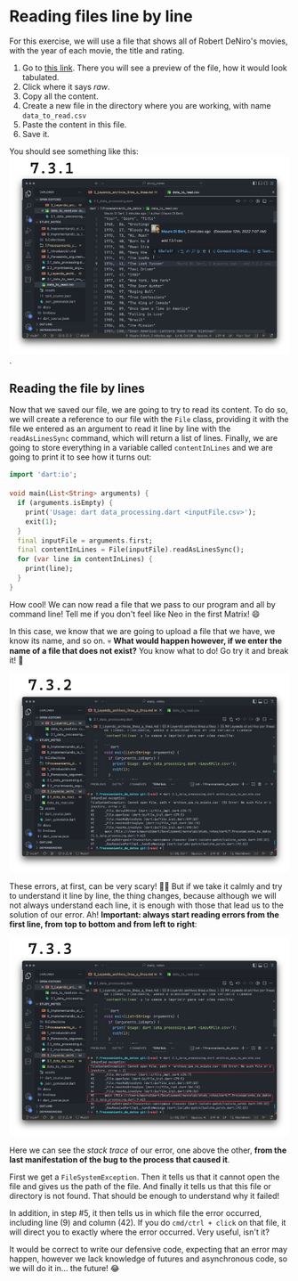 # Reading files line by line

For this exercise, we will use a file that shows all of Robert DeNiro's movies, with the year of each movie, the title and rating.

1. Go to [this link](https://github.com/themonkslab/courses/blob/main/dart/7.Procesamiento_de_datos/data_to_read.csv). There you will see a preview of the file, how it would look tabulated.
2. Click where it says _raw_.
3. Copy all the content.
4. Create a new file in the directory where you are working, with name `data_to_read.csv`
5. Paste the content in this file.
6. Save it.

You should see something like this: ![Data to read in VS Code](./3.1_data_to_read_csv_example.png).

## Reading the file by lines

Now that we saved our file, we are going to try to read its content. To do so, we will create a reference to our file with the `File` class, providing it with the file we entered as an argument to read it line by line with the `readAsLinesSync` command, which will return a list of lines. Finally, we are going to store everything in a variable called `contentInLines` and we are going to print it to see how it turns out:

```dart
import 'dart:io';

void main(List<String> arguments) {
  if (arguments.isEmpty) {
    print('Usage: dart data_processing.dart <inputFile.csv>');
    exit(1);
  }
  final inputFile = arguments.first;
  final contentInLines = File(inputFile).readAsLinesSync();
  for (var line in contentInLines) {
    print(line);
  }
}
```

How cool! We can now read a file that we pass to our program and all by command line! Tell me if you don't feel like Neo in the first Matrix! 😄

In this case, we know that we are going to upload a file that we have, we know its name, and so on. 💀 __What would happen however, if we enter the name of a file that does not exist?__ You know what to do! Go try it and break it! 🤣

![Horrendous error](https://raw.githubusercontent.com/themonkslab/courses/main/dart/7.Procesamiento_de_datos/3.2_error_horroroso.png)

These errors, at first, can be very scary! 🧟‍♂️ But if we take it calmly and try to understand it line by line, the thing changes, because although we will not always understand each line, it is enough with those that lead us to the solution of our error. Ah! __Important: always start reading errors from the first line, from top to bottom and from left to right__:

![Horrendous error](https://raw.githubusercontent.com/themonkslab/courses/main/dart/7.Procesamiento_de_datos/3.3_como_entender_el_error.png)

Here we can see the _stack trace_ of our error, one above the other, __from the last manifestation of the bug to the process that caused it__.

First we get a `FileSystemException`. Then it tells us that it cannot open the file and gives us the path of the file. And finally it tells us that this file or directory is not found. That should be enough to understand why it failed!

In addition, in step #5, it then tells us in which file the error occurred, including line (9) and column (42). If you do `cmd/ctrl + click` on that file, it will direct you to exactly where the error occurred. Very useful, isn't it?

It would be correct to write our defensive code, expecting that an error may happen, however we lack knowledge of futures and asynchronous code, so we will do it in... the future! 😂
